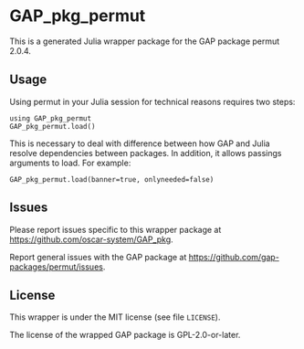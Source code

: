 # GAP_pkg_permut

This is a generated Julia wrapper package for the GAP package permut 2.0.4.

## Usage

Using permut in your Julia session for technical reasons requires two steps:

    using GAP_pkg_permut
    GAP_pkg_permut.load()

This is necessary to deal with difference between how GAP and Julia
resolve dependencies between packages. In addition, it allows passings
arguments to load. For example:

    GAP_pkg_permut.load(banner=true, onlyneeded=false)

## Issues

Please report issues specific to this wrapper package at <https://github.com/oscar-system/GAP_pkg>.

Report general issues with the GAP package at <https://github.com/gap-packages/permut/issues>.

## License

This wrapper is under the MIT license (see file `LICENSE`).

The license of the wrapped GAP package is GPL-2.0-or-later.
